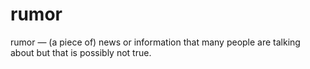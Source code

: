 # rumor
rumor — (a piece of) news or information that many people are talking about but that is possibly not true. 

